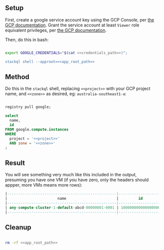 
## Setup

First, create a google service account key using the GCP Console, per [the GCP documentation](https://cloud.google.com/iam/docs/keys-create-delete).  Grant the service account at least `Viewer` role equivalent privileges, per [the GCP documentation](https://cloud.google.com/iam/docs/create-service-agents#grant-roles).

Then, do this in bash:

```bash setup stackql-shell credentials_path=cicd/keys/testing/google-ro-credentials.json app_root_path=./test/tmp/.get-google-vms.stackql

export GOOGLE_CREDENTIALS="$(cat <<credentials_path>>)";

stackql shell --approot=<<app_root_path>>
```

## Method

Do this in the `stackql` shell, replacing `<<project>>` with your GCP project name, and `<<zone>>` as desired, eg: `australia-southeast1-a`:

```sql stackql-shell input required project=stackql-demo zone=australia-southeast1-a

registry pull google;

select 
  name, 
  id 
FROM google.compute.instances 
WHERE 
  project = '<<project>>' 
  AND zone = '<<zone>>'
;

```

## Result


You will see something very much like this included in the output, presuming you have one VM (if you have zero, only the headers should appper, more VMs means more rows):

```sql stackql stdout expectation stdout-table-contains-data
|--------------------------------------------------|---------------------|
|                       name                       |         id          |
|--------------------------------------------------|---------------------|
| any-compute-cluster-1-default-abcd-00000001-0001 | 1000000000000000001 |
|--------------------------------------------------|---------------------|
```

<!---  EXPECTATION
google\ provider,\ version\ 'v24.11.00274'\ successfully\ installed
goodbye
-->

<x-expectation style="display: none;">
<stdout-contains-nonempty-table></stdout-contains-nonempty-table>
</x-expectation>

## Cleanup

```bash teardown best-effort app_root_path=./test/tmp/.get-google-vms.stackql

rm -rf <<app_root_path>>

```